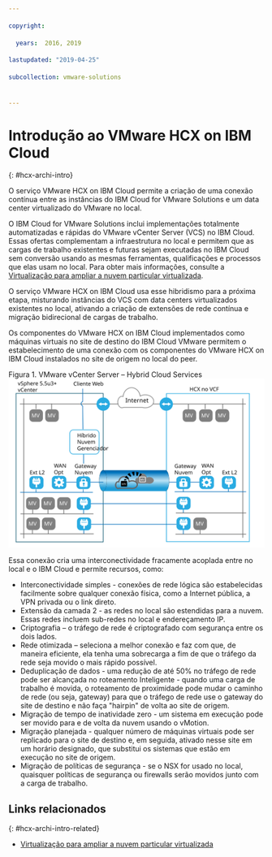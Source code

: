 ```yaml
---

copyright:

  years:  2016, 2019

lastupdated: "2019-04-25"

subcollection: vmware-solutions


---
```

# Introdução ao VMware HCX on IBM Cloud
{: #hcx-archi-intro}

O serviço VMware HCX on IBM Cloud permite a criação de uma conexão contínua entre as instâncias do IBM Cloud for VMware Solutions e um data center virtualizado do VMware no local.

O IBM Cloud for VMware Solutions inclui implementações totalmente automatizadas e rápidas do VMware vCenter Server (VCS) no IBM Cloud. Essas ofertas complementam a infraestrutura no local e permitem que as cargas de trabalho existentes e futuras sejam executadas no IBM Cloud sem conversão usando as mesmas ferramentas, qualificações e processos que elas usam no local. Para obter mais informações, consulte a [Virtualização para ampliar a nuvem particular virtualizada](https://www.ibm.com/cloud/garage/architectures/virtualizationArchitecture).

O serviço VMware HCX on IBM Cloud usa esse hibridismo para a próxima etapa, misturando instâncias do VCS com data centers virtualizados existentes no local, ativando a criação de extensões de rede contínua e migração bidirecional de cargas de trabalho.

Os componentes do VMware HCX on IBM Cloud implementados como máquinas virtuais no site de destino do IBM Cloud VMware permitem o estabelecimento de uma conexão com os componentes do VMware HCX on IBM Cloud instalados no site de origem no local do peer.

Figura 1. VMware vCenter Server – Hybrid Cloud Services
![VMware vCenter Server – Hybrid Cloud Services](cloudfoundation_hybrid_cloud_services.svg)

Essa conexão cria uma interconectividade fracamente acoplada entre no local e o IBM Cloud e permite recursos, como:
* Interconectividade simples - conexões de rede lógica são estabelecidas facilmente sobre qualquer conexão física, como a Internet pública, a VPN privada ou o link direto.
* Extensão da camada 2 - as redes no local são estendidas para a nuvem. Essas redes incluem sub-redes no local e endereçamento IP.
* Criptografia – o tráfego de rede é criptografado com segurança entre os dois
lados.
* Rede otimizada – seleciona a melhor conexão e faz com que, de maneira eficiente, ela tenha uma sobrecarga a fim de que o tráfego da rede seja movido o mais rápido possível.
* Deduplicação de dados - uma redução de até 50% no tráfego de rede pode ser alcançada no roteamento Inteligente - quando uma carga de trabalho é movida, o roteamento de proximidade pode mudar o caminho de rede (ou seja, gateway) para que o tráfego de rede use o gateway do site de destino e não faça "hairpin" de volta ao site de origem.
* Migração de tempo de inatividade zero - um sistema em execução pode ser movido para e de volta da nuvem usando o vMotion.
* Migração planejada - qualquer número de máquinas virtuais pode ser replicado para o site de destino e, em seguida, ativado nesse site em um horário designado, que substitui os sistemas que estão em execução no site de origem.
* Migração de políticas de segurança - se o NSX for usado no local, quaisquer políticas de segurança ou firewalls serão
movidos junto com a carga de trabalho.

## Links relacionados
{: #hcx-archi-intro-related}

* [Virtualização para ampliar a nuvem particular virtualizada](https://www.ibm.com/cloud/garage/architectures/virtualizationArchitecture)
